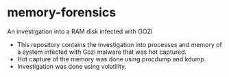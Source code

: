 # memory-forensics
An investigation into a RAM disk infected with GOZI

- This repository contains the investigation into processes and memory of a system infected with Gozi malware that was hot captured.
- Hot capture of the memory was done using procdump and kdump.
- Investigation was done using volatility.
